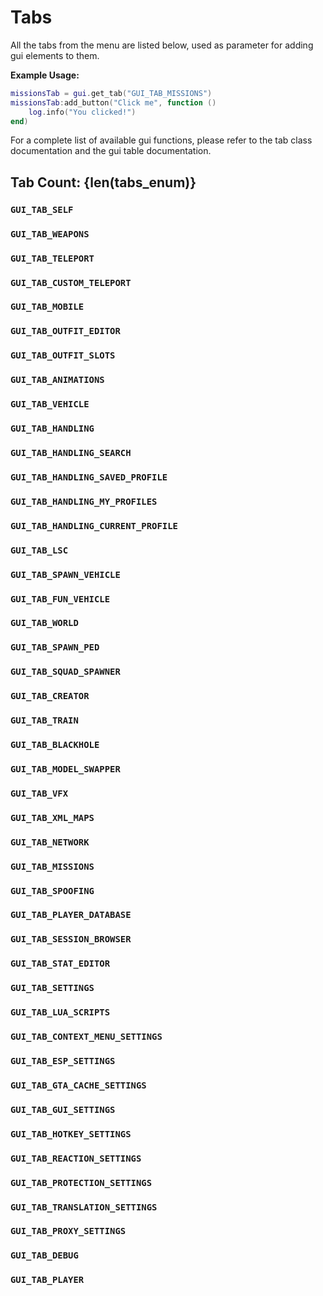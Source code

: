 # Tabs

All the tabs from the menu are listed below, used as parameter for adding gui elements to them.

**Example Usage:**

```lua
missionsTab = gui.get_tab("GUI_TAB_MISSIONS")
missionsTab:add_button("Click me", function ()
    log.info("You clicked!")
end)
```

For a complete list of available gui functions, please refer to the tab class documentation and the gui table documentation.

## Tab Count: {len(tabs_enum)}

### `GUI_TAB_SELF`

### `GUI_TAB_WEAPONS`

### `GUI_TAB_TELEPORT`

### `GUI_TAB_CUSTOM_TELEPORT`

### `GUI_TAB_MOBILE`

### `GUI_TAB_OUTFIT_EDITOR`

### `GUI_TAB_OUTFIT_SLOTS`

### `GUI_TAB_ANIMATIONS`

### `GUI_TAB_VEHICLE`

### `GUI_TAB_HANDLING`

### `GUI_TAB_HANDLING_SEARCH`

### `GUI_TAB_HANDLING_SAVED_PROFILE`

### `GUI_TAB_HANDLING_MY_PROFILES`

### `GUI_TAB_HANDLING_CURRENT_PROFILE`

### `GUI_TAB_LSC`

### `GUI_TAB_SPAWN_VEHICLE`

### `GUI_TAB_FUN_VEHICLE`

### `GUI_TAB_WORLD`

### `GUI_TAB_SPAWN_PED`

### `GUI_TAB_SQUAD_SPAWNER`

### `GUI_TAB_CREATOR`

### `GUI_TAB_TRAIN`

### `GUI_TAB_BLACKHOLE`

### `GUI_TAB_MODEL_SWAPPER`

### `GUI_TAB_VFX`

### `GUI_TAB_XML_MAPS`

### `GUI_TAB_NETWORK`

### `GUI_TAB_MISSIONS`

### `GUI_TAB_SPOOFING`

### `GUI_TAB_PLAYER_DATABASE`

### `GUI_TAB_SESSION_BROWSER`

### `GUI_TAB_STAT_EDITOR`

### `GUI_TAB_SETTINGS`

### `GUI_TAB_LUA_SCRIPTS`

### `GUI_TAB_CONTEXT_MENU_SETTINGS`

### `GUI_TAB_ESP_SETTINGS`

### `GUI_TAB_GTA_CACHE_SETTINGS`

### `GUI_TAB_GUI_SETTINGS`

### `GUI_TAB_HOTKEY_SETTINGS`

### `GUI_TAB_REACTION_SETTINGS`

### `GUI_TAB_PROTECTION_SETTINGS`

### `GUI_TAB_TRANSLATION_SETTINGS`

### `GUI_TAB_PROXY_SETTINGS`

### `GUI_TAB_DEBUG`

### `GUI_TAB_PLAYER`
